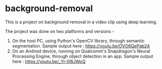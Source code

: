 # background-removal

This is a project on background removal in a video clip using deep learning.

The project was done on two platforms and versions - 

1) On the host PC, using Python's OpenCV library, through semantic segmentation. Sample output here : https://youtu.be/OVO6QePab24
2) On an Android device, running on Qualcomm's Snapdragon's Neural Processing Engine, through object detection in an app. Sample output here : https://youtu.be/_Yr-0l6JWoQ

